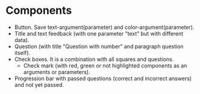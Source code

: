 <!--

  These will be the main types of tasks in the quiz project:
    `type: components`
    `type: css`
    `type: logic`
    `type: handlers`


  Some general changes you will need to make:
  - client/data/quiz.js (to add questions)
  - client/config.js (to configure your repo name for deployment)

  For each user story you may need to write code in:
  - client/src/components
  - client/src/handlers
  - client/src/logic
  - client/styles
  - client/public

  everything else should work already!

-->

# Components

* Button. Save text-argument(parameter) and color-argument(parameter).
* Title and text feedback (with one parameter "text" but with different data).
* Question (with title "Question with number" and paragraph question itself).
* Check boxes. It is a combination with all squares and questions.
  * Check mark (with red, green or not highlighted components as an arguments or parameters).
* Progression bar with passed questions (correct and incorrect answers) and    not yet passed.

